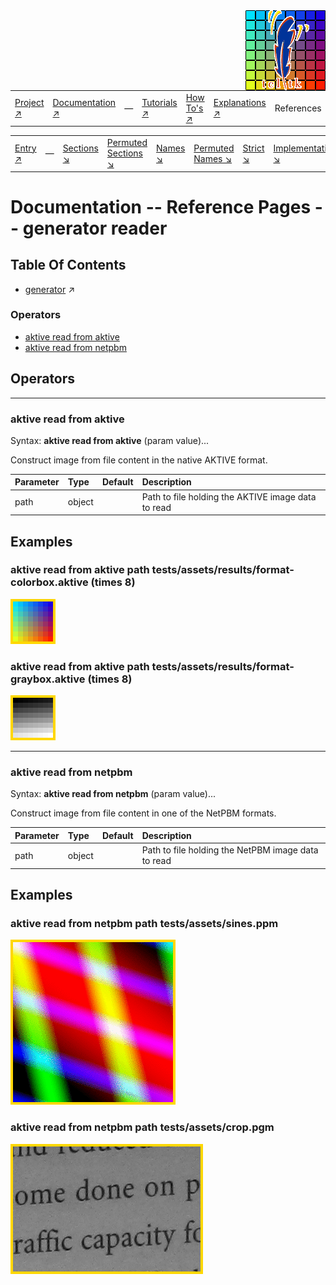 <img src='../assets/aktive-logo-128.png' style='float:right;'>

||||||||
|---|---|---|---|---|---|---|
|[Project ↗](../../README.md)|[Documentation ↗](../index.md)|&mdash;|[Tutorials ↗](../tutorials.md)|[How To's ↗](../howtos.md)|[Explanations ↗](../explanations.md)|References|

|||||||||
|---|---|---|---|---|---|---|---|
|[Entry ↗](index.md)|&mdash;|[Sections ↘](bysection.md)|[Permuted Sections ↘](bypsection.md)|[Names ↘](byname.md)|[Permuted Names ↘](bypname.md)|[Strict ↘](strict.md)|[Implementations ↘](bylang.md)|

# Documentation -- Reference Pages -- generator reader

## Table Of Contents

  - [generator](generator.md) ↗


### Operators

 - [aktive read from aktive](#read_from_aktive)
 - [aktive read from netpbm](#read_from_netpbm)

## Operators

---
### <a name='read_from_aktive'></a> aktive read from aktive

Syntax: __aktive read from aktive__  (param value)...

Construct image from file content in the native AKTIVE format.

|Parameter|Type|Default|Description|
|:---|:---|:---|:---|
|path|object||Path to file holding the AKTIVE image data to read|

## Examples

### aktive read from aktive path tests/assets/results/format-colorbox.aktive (times 8)

<img src='example-00384.gif' alt='aktive read from aktive path tests/assets/results/format-colorbox.aktive (times 8)' style='border:4px solid gold'>

### aktive read from aktive path tests/assets/results/format-graybox.aktive (times 8)

<img src='example-00385.gif' alt='aktive read from aktive path tests/assets/results/format-graybox.aktive (times 8)' style='border:4px solid gold'>

---
### <a name='read_from_netpbm'></a> aktive read from netpbm

Syntax: __aktive read from netpbm__  (param value)...

Construct image from file content in one of the NetPBM formats.

|Parameter|Type|Default|Description|
|:---|:---|:---|:---|
|path|object||Path to file holding the NetPBM image data to read|

## Examples

### aktive read from netpbm path tests/assets/sines.ppm

<img src='example-00386.gif' alt='aktive read from netpbm path tests/assets/sines.ppm' style='border:4px solid gold'>

### aktive read from netpbm path tests/assets/crop.pgm

<img src='example-00387.gif' alt='aktive read from netpbm path tests/assets/crop.pgm' style='border:4px solid gold'>

